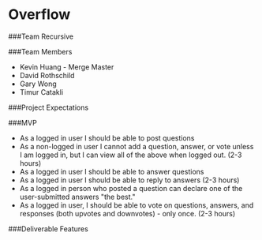 # Overflow

###Team Recursive

###Team Members
* Kevin Huang - Merge Master
* David Rothschild
* Gary Wong
* Timur Catakli

###Project Expectations

###MVP
* As a logged in user I should be able to post questions
* As a non-logged in user I cannot add a question, answer, or vote unless I am logged in, but I can view all of the above when logged out. (2-3 hours)
* As a logged in user I should be able to answer questions
* As a logged in user I should be able to reply to answers (2-3 hours)
* As a logged in person who posted a question can declare one of the user-submitted answers "the best."
* As a logged in user, I  should be able to vote on questions, answers, and responses (both upvotes and downvotes) - only once. (2-3 hours)





###Deliverable Features
